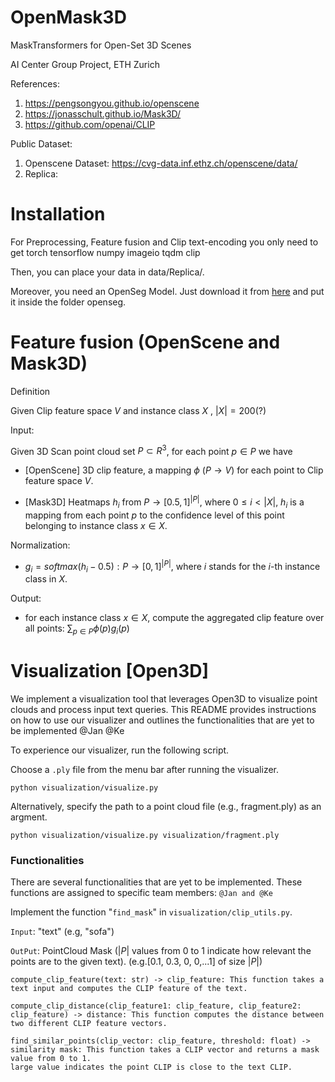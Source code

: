 # OpenMask3D
MaskTransformers for Open-Set 3D Scenes

AI Center Group Project, ETH Zurich

References:
1. https://pengsongyou.github.io/openscene
2. https://jonasschult.github.io/Mask3D/
3. https://github.com/openai/CLIP

Public Dataset:
1. Openscene Dataset: https://cvg-data.inf.ethz.ch/openscene/data/
2. Replica:


# Installation 
For Preprocessing, Feature fusion and Clip text-encoding you only need to get
    torch
    tensorflow
    numpy
    imageio
    tqdm
    clip

Then, you can place your data in data/Replica/.

Moreover, you need an OpenSeg Model. Just download it from [here](https://drive.google.com/file/d/1DgyH-1124Mo8p6IUJ-ikAiwVZDDfteak/view?usp=sharing)
and put it inside the folder openseg.

# Feature fusion  (OpenScene and Mask3D)

Definition
   
   Given Clip feature space $V$ and instance class $`X`$ , $|X| = 200$(?)
   
   Input: 
   
   Given 3D Scan point cloud set $P \subset R^3$, for each point $p \in P$ we have
        
   - [OpenScene] 3D clip feature, a mapping $\phi$ ($P \to V$) for each point to Clip feature space $V$.
   <!---     
   - Mask3D heatmap, a mapping for each point to probability space over instance class $X$ , $\sum_{x \in X}Pr(p \in x) = 1$
   -->
   - [Mask3D] Heatmaps $h_i$ from $P \to [0.5, 1]^{|P|}$, where $0 \leq i < |X|$, $h_i$ is a mapping from each point $p$ to the confidence level of this point belonging to instance class $x \in X$.
   
   Normalization:
   - $g_i = softmax(h_i - 0.5) : P \to [0, 1]^{|P|}$, where $i$ stands for the $i$-th instance class in $X$.
   
   Output:
   
   - for each instance class $x \in X$, compute the aggregated clip feature over all points: $\sum_{p \in P} \phi (p) g_i(p)$
  

# Visualization [Open3D]

We implement a visualization tool that leverages Open3D to visualize point clouds and process input text queries. This README provides instructions on how to use our visualizer and outlines the functionalities that are yet to be implemented @Jan @Ke


To experience our visualizer, run the following script. 

Choose a `.ply` file from the menu bar after running the visualizer.

    python visualization/visualize.py
    

Alternatively, specify the path to a point cloud file (e.g., fragment.ply) as an argment.
 
    python visualization/visualize.py visualization/fragment.ply
    

### Functionalities

There are several functionalities that are yet to be implemented. These functions are assigned to specific team members:
`@Jan and @Ke` 

Implement the function "`find_mask`" in `visualization/clip_utils.py`.

`Input`:  "text"   (e.g, "sofa")

`OutPut`: PointCloud Mask ($|P|$ values from 0 to 1 indicate how relevant the points are to the given text). (e.g.[0.1, 0.3, 0, 0,...1] of size $|P|$)


    compute_clip_feature(text: str) -> clip_feature: This function takes a text input and computes the CLIP feature of the text.

    compute_clip_distance(clip_feature1: clip_feature, clip_feature2: clip_feature) -> distance: This function computes the distance between two different CLIP feature vectors.

    find_similar_points(clip_vector: clip_feature, threshold: float) -> similarity mask: This function takes a CLIP vector and returns a mask value from 0 to 1. 
    large value indicates the point CLIP is close to the text CLIP. 
